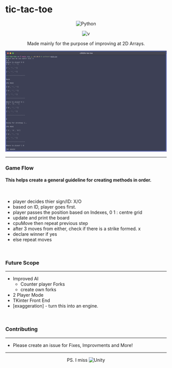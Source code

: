 # tic-tac-toe
<div align=center>

![Python](https://img.shields.io/badge/-python-3776AB.svg?style=for-the-badge&logo=python&logoColor=white) 
<br>

![v](https://img.shields.io/badge/version-v.0.1.10-green)

Made mainly for the purpose of improving at 2D Arrays. 

![ScreenShot](SS.png)

</div>

---

### Game Flow
#### This helps create a general guideline for creating methods in order.
<br>

- player decides thier sign/ID: X/O
- based on ID, player goes first. 
- player passes the position based on Indexes, 0 1 : centre grid
- update and print the board
- cpuMove then repeat previous step
- after 3 moves from either, check if there is a strike formed. x
- declare winner if yes
- else repeat moves 

<br>

### Future Scope
---
- Improved AI 
    - Counter player Forks
    - create own forks
- 2 Player Mode
- TKinter Front End
- [exaggeration] - turn this into an engine. 

<br>
 
### Contributing
---
- Please create an issue for Fixes, Improvments and More! 
---
<div align=center> 

PS. I miss ![Unity](https://img.shields.io/badge/-unity-FFFFFF.svg?logo=unity&logoColor=black) 
</div>